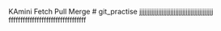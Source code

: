 KAmini Fetch Pull Merge # git_practise jjjjjjjjjjjjjjjjjjjjjjjjjjjjjjjjjjjjjjjjjjj
fffffffffffffffffffffffffffffffff
